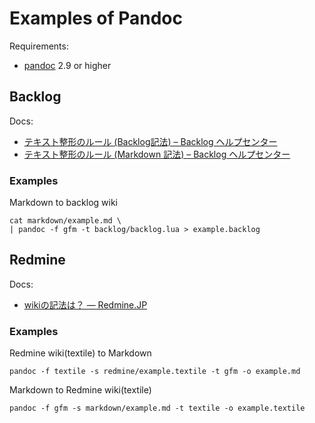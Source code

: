 # Examples of Pandoc

Requirements:
- [pandoc](https://pandoc.org/) 2.9 or higher

## Backlog

Docs:
- [テキスト整形のルール (Backlog記法) – Backlog ヘルプセンター](https://support-ja.backlog.com/hc/ja/articles/360035641594)
- [テキスト整形のルール (Markdown 記法) – Backlog ヘルプセンター](https://support-ja.backlog.com/hc/ja/articles/360036145833)

### Examples

Markdown to backlog wiki
```shell
cat markdown/example.md \
| pandoc -f gfm -t backlog/backlog.lua > example.backlog
```

## Redmine

Docs:
- [wikiの記法は？ — Redmine.JP](https://redmine.jp/faq/wiki/wiki_syntax/)

### Examples

Redmine wiki(textile) to Markdown
```shell
pandoc -f textile -s redmine/example.textile -t gfm -o example.md
```

Markdown to Redmine wiki(textile)
```shell
pandoc -f gfm -s markdown/example.md -t textile -o example.textile
```

